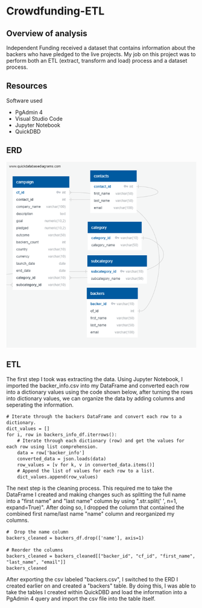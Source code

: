 # Crowdfunding-ETL

## Overview of analysis
Independent Funding received a dataset that contains information about the backers who have pledged to the live projects. My job on this project was to perform both an ETL (extract, transform and load) process and a dataset process.

## Resources
Software used
* PgAdmin 4
* Visual Studio Code
* Jupyter Notebook
* QuickDBD

## ERD
![](crowdfunding_db_relationships.png)

## ETL
The first step I took was extracting the data. Using Jupyter Notebook, I imported the backer_info.csv into my DataFrame and converted each row into a dictionary values using the code shown below, after turning the rows into dictionary values, we can organize the data by adding columns and seperating the information.
```
# Iterate through the backers DataFrame and convert each row to a dictionary.
dict_values = []
for i, row in backers_info_df.iterrows():
    # Iterate through each dictionary (row) and get the values for each row using list comprehension.
    data = row['backer_info']
    converted_data = json.loads(data)
    row_values = [v for k, v in converted_data.items()]
    # Append the list of values for each row to a list. 
    dict_values.append(row_values)
```
The next step is the cleaning process. This required me to take the DataFrame I created and making changes such as splitting the full name into a "first name" and "last name" column by using ".str.split(' ', n=1, expand=True)". After doing so, I dropped the column that contained the combined first name/last name "name" column and reorganized my columns. 
```
#  Drop the name column
backers_cleaned = backers_df.drop(['name'], axis=1)

# Reorder the columns
backers_cleaned = backers_cleaned[["backer_id", "cf_id", "first_name", "last_name", "email"]]
backers_cleaned
```
After exporting the csv labeled "backers.csv", I switched to the ERD I created earlier on and created a "backers" table. By doing this, I was able to take the tables I created within QuickDBD and load the information into a PgAdmin 4 query and import the csv file into the table itself.
